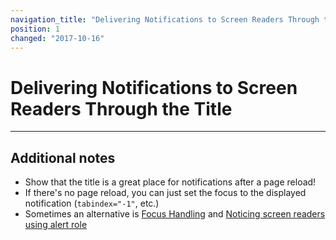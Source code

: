 ```yaml
---
navigation_title: "Delivering Notifications to Screen Readers Through the Title"
position: 1
changed: "2017-10-16"
---
```


# Delivering Notifications to Screen Readers Through the Title

****



## Additional notes

- Show that the title is a great place for notifications after a page reload!
- If there's no page reload, you can just set the focus to the displayed notification (`tabindex="-1"`, etc.)
- Sometimes an alternative is [Focus Handling](/examples/focus-handling) and [Noticing screen readers using alert role](/examples/sensible-aria-usage/alert)